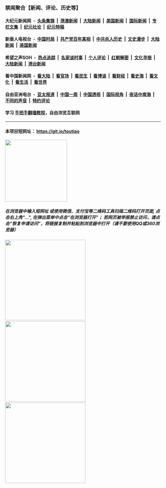 ### 禁闻聚合【新闻、评论、历史等】

#### 大纪元新闻网 &nbsp;-&nbsp; [头条集锦](indexes/E头条集锦.md?t=02160644) &nbsp;|&nbsp; [港澳新闻](indexes/E港澳新闻.md?t=02160644)  &nbsp;|&nbsp; [大陆新闻](indexes/E大陆新闻.md?t=02160644) &nbsp;|&nbsp; [美国新闻](indexes/E美国新闻.md?t=02160644) &nbsp;|&nbsp; [国际新闻](indexes/E国际新闻.md?t=02160644) &nbsp;|&nbsp; [专栏文集](indexes/E专栏文集.md?t=02160644) &nbsp;|&nbsp; [纪元社论](indexes/E纪元社论.md?t=02160644) &nbsp;|&nbsp; [纪元特稿](indexes/E纪元特稿.md?t=02160644) 

#### 新唐人电视台 &nbsp;-&nbsp; [中国时局](indexes/N中国时局.md?t=02160644) &nbsp;|&nbsp; [共产党百年真相](indexes/N共产党百年真相.md?t=02160644) &nbsp;|&nbsp; [中共杀人历史](indexes/N中共杀人历史.md?t=02160644) &nbsp;|&nbsp; [文史漫步](indexes/N文史漫步.md?t=02160644) &nbsp;|&nbsp; [大陆新闻](indexes/N大陆新闻.md?t=02160644) &nbsp;|&nbsp; [美国新闻](indexes/N美国新闻.md?t=02160644)

#### 希望之声SOH &nbsp;-&nbsp; [热点追踪](indexes/H热点追踪.md?t=02160644) &nbsp;|&nbsp; [名家谈时事](indexes/H名家谈时事.md?t=02160644) &nbsp;|&nbsp; [个人评论](indexes/H个人评论.md?t=02160644)  &nbsp;|&nbsp; [红朝解密](indexes/H红朝解密.md?t=02160644) &nbsp;|&nbsp; [文化寻根](indexes/H文化寻根.md?t=02160644) &nbsp;|&nbsp; [大陆新闻](indexes/H大陆新闻.md?t=02160644) &nbsp;|&nbsp; [港台新闻](indexes/H港台新闻.md?t=02160644)

#### 看中国新闻网 &nbsp;-&nbsp; [看大陆](indexes/S看大陆.md?t=02160644) &nbsp;|&nbsp; [看官场](indexes/S看官场.md?t=02160644) &nbsp;|&nbsp; [看民生](indexes/S看民生.md?t=02160644)  &nbsp;|&nbsp; [看博谈](indexes/S看博谈.md?t=02160644) &nbsp;|&nbsp; [看财经](indexes/S看财经.md?t=02160644) &nbsp;|&nbsp; [看史海](indexes/S看史海.md?t=02160644) &nbsp;|&nbsp; [看文化](indexes/S看文化.md?t=02160644) &nbsp;|&nbsp; [看生活](indexes/S看生活.md?t=02160644) &nbsp;|&nbsp; [看世界](indexes/S看世界.md?t=02160644)

#### 自由亚洲电台 &nbsp;-&nbsp; [亚太报道](indexes/R亚太报道.md?t=02160644) &nbsp;|&nbsp; [中国一周](indexes/R中国一周.md?t=02160644) &nbsp;|&nbsp; [中国透视](indexes/R中国透视.md?t=02160644)  &nbsp;|&nbsp; [国际视角](indexes/R国际视角.md?t=02160644) &nbsp;|&nbsp; [夜话中南海](indexes/R夜话中南海.md?t=02160644) &nbsp;|&nbsp; [不同的声音](indexes/R不同的声音.md?t=02160644) &nbsp;|&nbsp; [特约评论](indexes/R特约评论.md?t=02160644)

#### 学习 [手把手翻墙教程](https://github.com/gfw-breaker/guides/wiki)，自由浏览互联网

----

#### 本项目短网址： https://git.io/toutiao
<img src="https://raw.githubusercontent.com/gfw-breaker/banned-news/master/scripts/img/qr.png" width="200px"/>  

##### 在浏览器中输入短网址 或使用微信、支付宝等二维码工具扫描二维码打开页面, 点击右上角"...", 在弹出菜单中点击“在浏览器打开”； 若网页被举报禁止访问，请点击“恢复申请访问”，将链接复制并粘贴到浏览器中打开（请不要使用QQ或360浏览器）

<img src="https://raw.githubusercontent.com/gfw-breaker/banned-news/master/scripts/img/1.png" width="260px"/> &nbsp; <img src="https://raw.githubusercontent.com/gfw-breaker/banned-news/master/scripts/img/2.png" width="260px"/> &nbsp; <img src="https://raw.githubusercontent.com/gfw-breaker/banned-news/master/scripts/img/3.png" width="260px"/>
